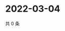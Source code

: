 # 2022-03-04

共 0 条

<!-- BEGIN WEIBO -->
<!-- 最后更新时间 Fri Mar 04 2022 04:00:52 GMT+0800 (China Standard Time) -->

<!-- END WEIBO -->
